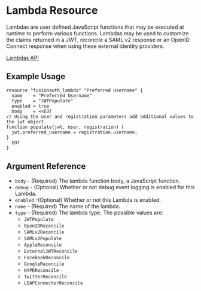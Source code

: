 # Lambda Resource

Lambdas are user defined JavaScript functions that may be executed at runtime to perform various functions. Lambdas may be used to customize the claims returned in a JWT, reconcile a SAML v2 response or an OpenID Connect response when using these external identity providers.

[Lambdas API](https://fusionauth.io/docs/v1/tech/apis/lambdas)

## Example Usage

```hcl
resource "fusionauth_lambda" "Preferred Username" {
  name    = "Preferred Username"
  type    = "JWTPopulate"
  enabled = true
  body    = <<EOT
// Using the user and registration parameters add additional values to the jwt object.
function populate(jwt, user, registration) {
  jwt.preferred_username = registration.username;
}
  EOT
}
```

## Argument Reference

* `body` - (Required) The lambda function body, a JavaScript function.
* `debug` - (Optional) Whether or not debug event logging is enabled for this Lambda.
* `enabled` -(Optional)  Whether or not this Lambda is enabled.
* `name` - (Required) The name of the lambda.
* `type` - (Required) The lambda type. The possible values are:
    - `JWTPopulate`
    - `OpenIDReconcile`
    - `SAMLv2Reconcile`
    - `SAMLv2Populate`
    - `AppleReconcile`
    - `ExternalJWTReconcile`
    - `FacebookReconcile`
    - `GoogleReconcile`
    - `HYPRReconcile`
    - `TwitterReconcile`
    - `LDAPConnectorReconcile`